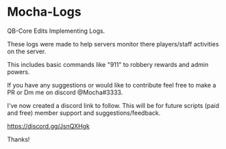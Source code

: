 # Mocha-Logs
QB-Core Edits Implementing Logs.

These logs were made to help servers monitor
there players/staff activities on the server.

This includes basic commands like "911" to robbery rewards
and admin powers. 

If you have any suggestions or would like to contribute feel
free to make a PR or Dm me on discord @Mocha#3333.

I've now created a discord link to follow. This will be for future scripts (paid and free)
member support and suggestions/feedback. 

https://discord.gg/JsnQXHgk

Thanks!
